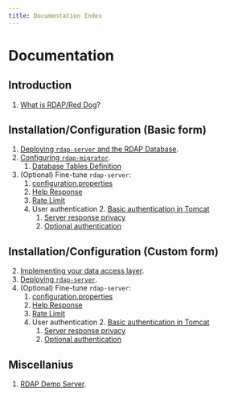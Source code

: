 ```yaml
---
title: Documentation Index
---
```


# Documentation

## Introduction

1. [What is RDAP/Red Dog](intro.html)?

## Installation/Configuration (Basic form)

1. [Deploying `rdap-server` and the RDAP Database](server-install-basic.html).
2. [Configuring `rdap-migrator`](migration.html).
	1. [Database Tables Definition](database-tables-definition.html)
3. (Optional) Fine-tune `rdap-server`:
	1. [configuration.properties](behavior-configuration.html)
	2. [Help Response](help-response.html)
	3. [Rate Limit](rate-limit.html)
	4. User authentication
		2. [Basic authentication in Tomcat](user-authentication.html)
		1. [Server response privacy](response-privacy.html)
		3. [Optional authentication](optional-authentication.html)

## Installation/Configuration (Custom form)

2. [Implementing your data access layer](data-access-layer.html).
1. [Deploying `rdap-server`](server-install-custom.html).
4. (Optional) Fine-tune `rdap-server`:
	1. [configuration.properties](behavior-configuration.html)
	2. [Help Response](help-response.html)
	3. [Rate Limit](rate-limit.html)
	4. User authentication
		2. [Basic authentication in Tomcat](user-authentication.html)
		1. [Server response privacy](response-privacy.html)
		3. [Optional authentication](optional-authentication.html)


## Miscellanius

1. [RDAP Demo Server](demo-server.html).
